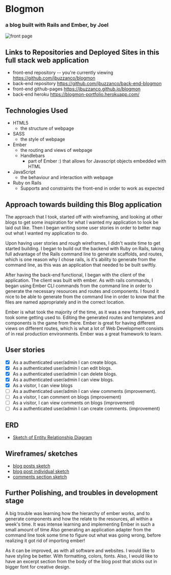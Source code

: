 # Blogmon
### a blog built with Rails and Ember, by Joel

![front page](http://i.imgur.com/StfqV7H.png "Front-Page")

## Links to Repositories and Deployed Sites in this full stack web application

- front-end repository -- you're currently viewing https://github.com/jbuzzanco/blogmon
- back-end repository https://github.com/jbuzzanco/back-end-blogmon
- front-end github-pages https://jbuzzanco.github.io/blogmon
- back-end heroku https://blogmon-portfolio.herokuapp.com/


## Technologies Used
- HTML5
  - the structure of webpage
- SASS
  - the style of webpage
- Ember
  - the routing and views of webpage
  - Handlebars
    - part of Ember :) that allows for Javascript objects embedded with HTML
- JavaScript
  - the behaviour and interaction with webpage
- Ruby on Rails
  - Supports and constraints the front-end in order to work as expected


## Approach towards building this Blog application

The approach that I took, started off with wireframing, and looking at other blogs to get
some inspiration for what I wanted my application to look be laid out like. Then I began writing
some user stories in order to better map out what I wanted my application to do.

Upon having user stories and rough wireframes, I didn't waste time to get started building. I began to build
out the backend with Ruby on Rails, taking full advantage of the Rails command line to generate scaffolds, and routes,
which is one reason why I chose rails, is it's ability to generate from the command line, as this was an application
that needed to be built swiftly.

After having the back-end functional, I began with the client of the application. The client was built with ember.
As with rails commands, I began using Ember CLI commands from the command line in order to generate the
necessary resources and routes and components. I found it nice to be able to generate from the command line in order to know that
the files are named appropriately and in the correct location.

Ember is what took the majority of the time, as it was a new framework, and took some getting used to. Editing the generated routes and templates and components is the game from there. Ember is great for having different views on different routes, which
is what a lot of Web Development consists of in real production environments. Ember was a great framework to learn.


## User stories
- [x] As a authenticated user/admin I can create blogs.
- [x] As a authenticated user/admin I can edit blogs.
- [x] As a authenticated user/admin I can delete blogs.
- [x] As a authenticated user/admin I can view blogs.
- [x] As a visitor, I can view blogs
- [ ] As a authenticated user/admin I can view comments (improvement).
- [ ] As a visitor, I can comment on blogs (improvement)
- [ ] As a visitor, I can view comments on blogs (improvement)
- [ ] As a authenticated user/admin I can create comments. (improvement)

## ERD
- [Sketch of Entity Relationship Diagram](http://imgur.com/8787D7p)



## Wireframes/ sketches

- [blog posts sketch](http://imgur.com/jvqc2Pw)
- [blog post individual sketch](http://imgur.com/LmKizOD)
- [comments section sketch](http://imgur.com/kCttsWM)

## Further Polishing, and troubles in development stage


A big trouble was learning how the hierarchy of ember works, and to generate components and how the relate to the resources, all within a week's time. It was intense learning and implementing Ember in such a small amount of time
Also generating an application adapter from the command line took some time to figure out what was going wrong, before realizing it got rid of importing ember!

As it can be improved, as with all software and websites. I would like to have styling be better. With formatting, colors, fonts. Also, I would like to
have an excerpt section from the body of the blog post that sticks out in bigger font for creative design.
